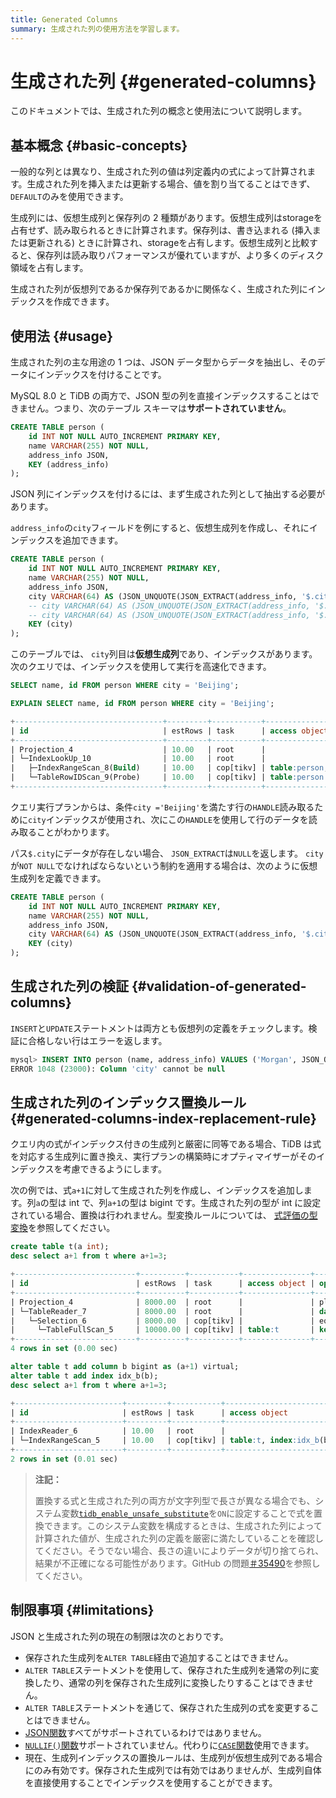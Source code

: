 ```yaml
---
title: Generated Columns
summary: 生成された列の使用方法を学習します。
---
```


# 生成された列 {#generated-columns}

このドキュメントでは、生成された列の概念と使用法について説明します。

## 基本概念 {#basic-concepts}

一般的な列とは異なり、生成された列の値は列定義内の式によって計算されます。生成された列を挿入または更新する場合、値を割り当てることはできず、 `DEFAULT`のみを使用できます。

生成列には、仮想生成列と保存列の 2 種類があります。仮想生成列はstorageを占有せず、読み取られるときに計算されます。保存列は、書き込まれる (挿入または更新される) ときに計算され、storageを占有します。仮想生成列と比較すると、保存列は読み取りパフォーマンスが優れていますが、より多くのディスク領域を占有します。

生成された列が仮想列であるか保存列であるかに関係なく、生成された列にインデックスを作成できます。

## 使用法 {#usage}

生成された列の主な用途の 1 つは、JSON データ型からデータを抽出し、そのデータにインデックスを付けることです。

MySQL 8.0 と TiDB の両方で、JSON 型の列を直接インデックスすることはできません。つまり、次のテーブル スキーマは**サポートされていません**。

```sql
CREATE TABLE person (
    id INT NOT NULL AUTO_INCREMENT PRIMARY KEY,
    name VARCHAR(255) NOT NULL,
    address_info JSON,
    KEY (address_info)
);
```

JSON 列にインデックスを付けるには、まず生成された列として抽出する必要があります。

`address_info`の`city`フィールドを例にすると、仮想生成列を作成し、それにインデックスを追加できます。

```sql
CREATE TABLE person (
    id INT NOT NULL AUTO_INCREMENT PRIMARY KEY,
    name VARCHAR(255) NOT NULL,
    address_info JSON,
    city VARCHAR(64) AS (JSON_UNQUOTE(JSON_EXTRACT(address_info, '$.city'))), -- virtual generated column
    -- city VARCHAR(64) AS (JSON_UNQUOTE(JSON_EXTRACT(address_info, '$.city'))) VIRTUAL, -- virtual generated column
    -- city VARCHAR(64) AS (JSON_UNQUOTE(JSON_EXTRACT(address_info, '$.city'))) STORED, -- stored generated column
    KEY (city)
);
```

このテーブルでは、 `city`列目は**仮想生成列**であり、インデックスがあります。次のクエリでは、インデックスを使用して実行を高速化できます。

```sql
SELECT name, id FROM person WHERE city = 'Beijing';
```

```sql
EXPLAIN SELECT name, id FROM person WHERE city = 'Beijing';
```

```sql
+---------------------------------+---------+-----------+--------------------------------+-------------------------------------------------------------+
| id                              | estRows | task      | access object                  | operator info                                               |
+---------------------------------+---------+-----------+--------------------------------+-------------------------------------------------------------+
| Projection_4                    | 10.00   | root      |                                | test.person.name, test.person.id                            |
| └─IndexLookUp_10                | 10.00   | root      |                                |                                                             |
|   ├─IndexRangeScan_8(Build)     | 10.00   | cop[tikv] | table:person, index:city(city) | range:["Beijing","Beijing"], keep order:false, stats:pseudo |
|   └─TableRowIDScan_9(Probe)     | 10.00   | cop[tikv] | table:person                   | keep order:false, stats:pseudo                              |
+---------------------------------+---------+-----------+--------------------------------+-------------------------------------------------------------+
```

クエリ実行プランからは、条件`city ='Beijing'`を満たす行の`HANDLE`読み取るために`city`インデックスが使用され、次にこの`HANDLE`を使用して行のデータを読み取ることがわかります。

パス`$.city`にデータが存在しない場合、 `JSON_EXTRACT`は`NULL`を返します。 `city`が`NOT NULL`でなければならないという制約を適用する場合は、次のように仮想生成列を定義できます。

```sql
CREATE TABLE person (
    id INT NOT NULL AUTO_INCREMENT PRIMARY KEY,
    name VARCHAR(255) NOT NULL,
    address_info JSON,
    city VARCHAR(64) AS (JSON_UNQUOTE(JSON_EXTRACT(address_info, '$.city'))) NOT NULL,
    KEY (city)
);
```

## 生成された列の検証 {#validation-of-generated-columns}

`INSERT`と`UPDATE`ステートメントは両方とも仮想列の定義をチェックします。検証に合格しない行はエラーを返します。

```sql
mysql> INSERT INTO person (name, address_info) VALUES ('Morgan', JSON_OBJECT('Country', 'Canada'));
ERROR 1048 (23000): Column 'city' cannot be null
```

## 生成された列のインデックス置換ルール {#generated-columns-index-replacement-rule}

クエリ内の式がインデックス付きの生成列と厳密に同等である場合、TiDB は式を対応する生成列に置き換え、実行プランの構築時にオプティマイザーがそのインデックスを考慮できるようにします。

次の例では、式`a+1`に対して生成された列を作成し、インデックスを追加します。列`a`の型は int で、列`a+1`の型は bigint です。生成された列の型が int に設定されている場合、置換は行われません。型変換ルールについては、 [式評価の型変換](/functions-and-operators/type-conversion-in-expression-evaluation.md)を参照してください。

```sql
create table t(a int);
desc select a+1 from t where a+1=3;
```

```sql
+---------------------------+----------+-----------+---------------+--------------------------------+
| id                        | estRows  | task      | access object | operator info                  |
+---------------------------+----------+-----------+---------------+--------------------------------+
| Projection_4              | 8000.00  | root      |               | plus(test.t.a, 1)->Column#3    |
| └─TableReader_7           | 8000.00  | root      |               | data:Selection_6               |
|   └─Selection_6           | 8000.00  | cop[tikv] |               | eq(plus(test.t.a, 1), 3)       |
|     └─TableFullScan_5     | 10000.00 | cop[tikv] | table:t       | keep order:false, stats:pseudo |
+---------------------------+----------+-----------+---------------+--------------------------------+
4 rows in set (0.00 sec)
```

```sql
alter table t add column b bigint as (a+1) virtual;
alter table t add index idx_b(b);
desc select a+1 from t where a+1=3;
```

```sql
+------------------------+---------+-----------+-------------------------+---------------------------------------------+
| id                     | estRows | task      | access object           | operator info                               |
+------------------------+---------+-----------+-------------------------+---------------------------------------------+
| IndexReader_6          | 10.00   | root      |                         | index:IndexRangeScan_5                      |
| └─IndexRangeScan_5     | 10.00   | cop[tikv] | table:t, index:idx_b(b) | range:[3,3], keep order:false, stats:pseudo |
+------------------------+---------+-----------+-------------------------+---------------------------------------------+
2 rows in set (0.01 sec)
```

> **注記：**
>
> 置換する式と生成された列の両方が文字列型で長さが異なる場合でも、システム変数[`tidb_enable_unsafe_substitute`](/system-variables.md#tidb_enable_unsafe_substitute-new-in-v630)を`ON`に設定することで式を置換できます。このシステム変数を構成するときは、生成された列によって計算された値が、生成された列の定義を厳密に満たしていることを確認してください。そうでない場合、長さの違いによりデータが切り捨てられ、結果が不正確になる可能性があります。GitHub の問題[＃35490](https://github.com/pingcap/tidb/issues/35490#issuecomment-1211658886)を参照してください。

## 制限事項 {#limitations}

JSON と生成された列の現在の制限は次のとおりです。

-   保存された生成列を`ALTER TABLE`経由で追加することはできません。
-   `ALTER TABLE`ステートメントを使用して、保存された生成列を通常の列に変換したり、通常の列を保存された生成列に変換したりすることはできません。
-   `ALTER TABLE`ステートメントを通じて、保存された生成列の式を変更することはできません。
-   [JSON関数](/functions-and-operators/json-functions.md)すべてがサポートされているわけではありません。
-   [`NULLIF()`関数](/functions-and-operators/control-flow-functions.md)サポートされていません。代わりに[`CASE`関数](/functions-and-operators/control-flow-functions.md)使用できます。
-   現在、生成列インデックスの置換ルールは、生成列が仮想生成列である場合にのみ有効です。保存された生成列では有効ではありませんが、生成列自体を直接使用することでインデックスを使用することができます。
